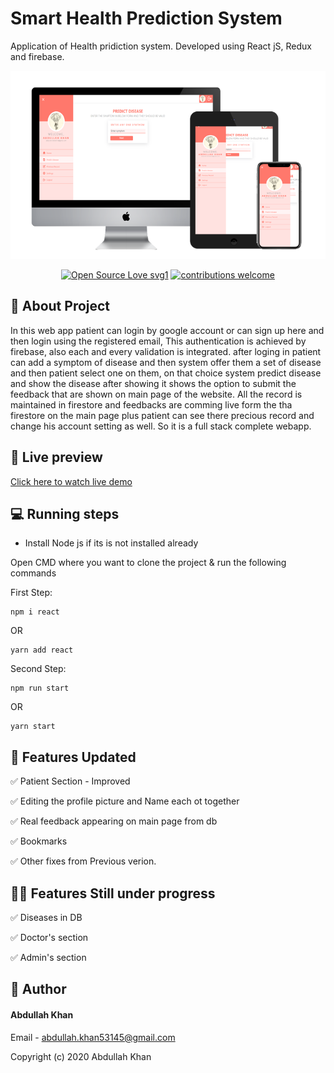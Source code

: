 # Smart Health Prediction System

Application of Health pridiction system. Developed using React jS, Redux and firebase.

<img src="SHPS.png">

<div align="center">

[![Open Source Love svg1](https://badges.frapsoft.com/os/v1/open-source.svg?v=103)](#)
[![contributions welcome](https://img.shields.io/badge/contributions-welcome-brightgreen.svg?style=flat&label=Contributions&colorA=red&colorB=black)](#)

</div>

## 🚀 About Project

In this web app patient can login by google account or can sign up here and then login using the registered email, This authentication is achieved by firebase, also each and every validation is integrated. after loging in patient can add a symptom of disease and then system offer them a set of disease and then patient select one on them, on that choice system predict disease and show the disease after showing it shows the option to submit the feedback that are shown on main page of the website. All the record is maintained in firestore and feedbacks are comming live form the tha firestore on the main page plus patient can see there precious record and change his account setting as well. So it is a full stack complete webapp.

## 👀 Live preview

<a href="https://smart-health-prediction-7dbeb.web.app/">Click here to watch live demo</a>

## 💻 Running steps

- Install Node js if its is not installed already

Open CMD where you want to clone the project & run the following commands

First Step:

```
npm i react

```

OR

```
yarn add react

```

Second Step:

```
npm run start

```

OR

```
yarn start

```

## 🎯 Features Updated

✅ Patient Section - Improved

✅ Editing the profile picture and Name each ot together

✅ Real feedback appearing on main page from db

✅ Bookmarks

✅ Other fixes from Previous verion.

## 🧑‍🔧 Features Still under progress

✅ Diseases in DB

✅ Doctor's section

✅ Admin's section

## 🧑 Author

#### Abdullah Khan

Email - abdullah.khan53145@gmail.com

Copyright (c) 2020 Abdullah Khan
